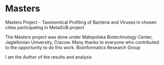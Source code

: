 # Masters
Masters Project - Taxonomical Profiling of Bacteria and Viruses in chosen cities participating in MetaSUB project

The Masters project was done under Małopolska Biotechnology Center, Jagiellonian University, Cracow. 
Many thanks to everyone who contributed to the opportunity to do this work. Bioinformatics Research Group 

I am the Author of the results and analysis



